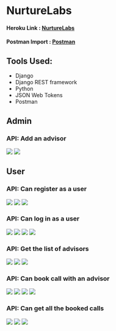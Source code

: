 # NurtureLabs

#### Heroku Link : [NurtureLabs](https://nurture--labs.herokuapp.com/)

#### Postman Import : [Postman](https://github.com/danieldavidraj/NurtureLabs/blob/main/Django.postman_collection.json)

## Tools Used:
* Django
* Django REST framework
* Python
* JSON Web Tokens
* Postman

## Admin

### API: Add an advisor
<img src="images/1.png">
<img src="images/20.png">

## User

### API: Can register as a user
<img src="images/3.png">
<img src="images/4.png">
<img src="images/5.png">

### API: Can log in as a user
<img src="images/6.png">
<img src="images/7.png">
<img src="images/8.png">
<img src="images/9.png">

### API: Get the list of advisors
<img src="images/10.png">
<img src="images/18.png">
<img src="images/19.png">

### API: Can book call with an advisor
<img src="images/11.png">
<img src="images/12.png">
<img src="images/13.png">
<img src="images/14.png">

### API: Can get all the booked calls
<img src="images/15.png">
<img src="images/16.png">
<img src="images/17.png">
